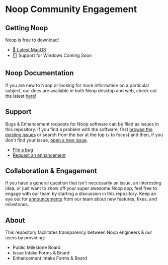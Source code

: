 # Noop Community Engagement

## Getting Noop

Noop is free to download!

- [🍎 Latest MacOS](https://download.noop.dev/desktop/latest-mac.dmg)
- :window: Support for Windows Coming Soon

## Noop Documentation

If you are new to Noop or looking for more information on a particular subject, our docs are available in both Noop desktop and web, check out the latest [here](https://noop.app/learn)!

## Support

Bugs & Enhancement requests for Noop software can be filed as issues in this repository. If you find a problem with the software, first [browse the existing issues](https://github.com/noop-inc/community/issues) or search from the bar at the top (`s` to focus) and then, if you don't find your issue, [open a new issue](https://github.com/community/for-mac/issues/new).

- [File a bug](https://github.com/noop-inc/engagement/issues/new?assignees=noop-cloud%2Fnoop&labels=bug%2Ctriage&template=bug.yaml&title=%5BBug%5D%3A+)
- [Request an enhancement](https://github.com/noop-inc/engagement/issues/new?assignees=noop-cloud%2Fnoop&labels=enhancement%2Cfeature%2Creview&template=feature.yaml&title=%5BFeature%5D%3A+)

## Collaboration & Engagement

If you have a general question that isn't neccesarily an issue, an interesting idea, or just want to show off your super awesome Noop app, feel free to engage with our team by starting a discussion in this repository. Keep an eye out for [announcements](https://github.com/noop-inc/community/discussions/categories/announcements) from our team about new features, fixes, and milestones.

## About

This repository facilitates transparency between Noop engineers & our users by providing:

- Public Milestone Board
- Issue Intake Forms & Board
- Enhancement Intake Forms & Board
